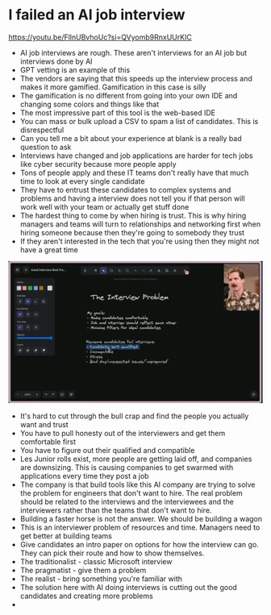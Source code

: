 # I failed an AI job interview

https://youtu.be/FllnUBvhoUc?si=QVyomb9RnxUUrKIC

- AI job interviews are rough. These aren't interviews for an AI job but interviews done by AI
- GPT vetting is an example of this
- The vendors are saying that this speeds up the interview process and makes it more gamified.  Gamification in this case is silly
- The gamification is no different from going into your own IDE and changing some colors and things like that
- The most impressive part of this tool is the web-based IDE
- You can mass or bulk upload a CSV to spam a list of candidates. This is disrespectful
- Can you tell me a bit about your experience at blank is a really bad question to ask
- Interviews have changed and job applications are harder for tech jobs like cyber security because more people apply
- Tons of people apply and these IT teams don't really have that much time to look at every single candidate
- They have to entrust these candidates to complex systems and problems and having a interview does not tell you if that person will work well with your team or actually get stuff done
- The hardest thing to come by when hiring is trust.  This is why hiring managers and teams will turn to relationships and networking first when hiring someone because then they're going to somebody they trust
- If they aren't interested in the tech that you're using then they might not have a great time

![1000010089.png](I%20failed%20an%20AI%20job%20interview/1000010089.png)

- It's hard to cut through the bull crap and find the people you actually want and trust
- You have to pull honesty out of the interviewers and get them comfortable first
- You have to figure out their qualified and compatible
- Les Junior rolls exist, more people are getting laid off, and companies are downsizing. This is causing companies to get swarmed with applications every time they post a job
- The company is that build tools like this AI company are trying to solve the problem for engineers that don't want to hire. The real problem should be related to the interviews and the interviewees and the interviewers rather than the teams that don't want to hire.
- Building a faster horse is not the answer. We should be building a wagon
- This is an interviewer problem of resources and time.  Managers need to get better at building teams
- Give candidates an intro paper on options for how the interview can go.  They can pick their route and how to show themselves.
- The traditionalist - classic Microsoft interview
- The pragmatist - give them a problem
- The realist - bring something you're familiar with
- The solution here with AI doing interviews is cutting out the good candidates and creating more problems
-